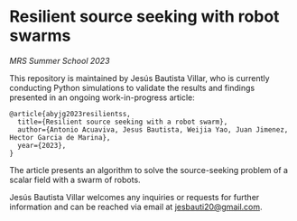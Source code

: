 # Resilient source seeking with robot swarms
*MRS Summer School 2023*

This repository is maintained by Jesús Bautista Villar, who is currently conducting Python simulations to validate the results and findings presented in an ongoing work-in-progress article:

    @article{abyjg2023resilientss,
      title={Resilient source seeking with a robot swarm},
      author={Antonio Acuaviva, Jesus Bautista, Weijia Yao, Juan Jimenez, Hector Garcia de Marina},
      year={2023},
    }
The article presents an algorithm to solve the source-seeking problem of a scalar field with a swarm of robots. 

Jesús Bautista Villar welcomes any inquiries or requests for further information and can be reached via email at <jesbauti20@gmail.com>.
